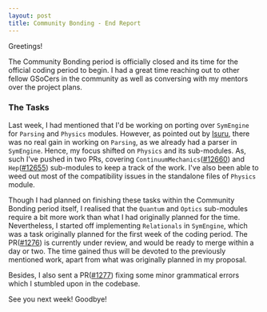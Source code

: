 ```yaml
---
layout: post
title: Community Bonding - End Report
---
```


Greetings!

The Community Bonding period is officially closed and its time for the official coding period to begin. I had a great time reaching out to other fellow GSoCers in the community as well as conversing with my mentors over the project plans.

### The Tasks
Last week, I had mentioned that I'd be working on porting over `SymEngine` for `Parsing` and `Physics` modules. However, as pointed out by [Isuru](github.com/isuruf), there was no real gain in working on `Parsing`, as we already had a parser in `SymEngine`. Hence, my focus shifted on `Physics` and its sub-modules. As, such I've pushed in two PRs, covering `ContinuumMechanics`([#12660](https://github.com/sympy/sympy/pull/12660)) and `Hep`([#12655](https://github.com/sympy/sympy/pull/12655)) sub-modules to keep a track of the work. I've also been able to weed out most of the compatibility issues in the standalone files of `Physics` module. 

Though I had planned on finishing these tasks within the Community Bonding period itself, I realised that the `Quantum` and `Optics` sub-modules require a bit more work than what I had originally planned for the time. Nevertheless, I started off implementing `Relationals` in `SymEngine`, which was a task originally planned for the first week of the coding period. The PR([#1276](https://github.com/symengine/symengine/pull/1276)) is currently under review, and would be ready to merge within a day or two. The time gained thus will be devoted to the previously mentioned work, apart from what was originally planned in my proposal.

Besides, I also sent a PR([#1277](https://github.com/symengine/symengine/pull/1277)) fixing some minor grammatical errors which I stumbled upon in the codebase.

See you next week! Goodbye!
